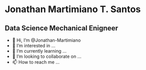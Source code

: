 # Jonathan Martimiano T. Santos
## Data Science Mechanical Enigneer

- 👋 Hi, I’m @Jonathan-Martimiano
- 👀 I’m interested in ...
- 🌱 I’m currently learning ...
- 💞️ I’m looking to collaborate on ...
- 📫 How to reach me ...

<!---
Jonathan-Martimiano/Jonathan-Martimiano is a ✨ special ✨ repository because its `README.md` (this file) appears on your GitHub profile.
You can click the Preview link to take a look at your changes.
--->
